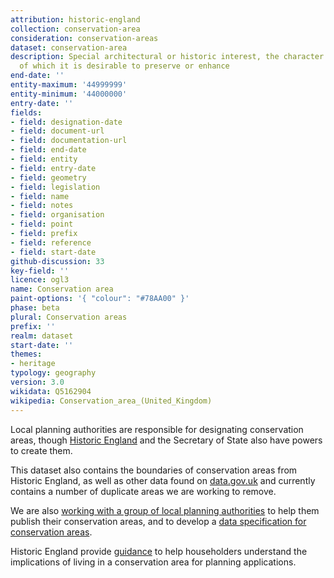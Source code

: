 ```yaml
---
attribution: historic-england
collection: conservation-area
consideration: conservation-areas
dataset: conservation-area
description: Special architectural or historic interest, the character or appearance
  of which it is desirable to preserve or enhance
end-date: ''
entity-maximum: '44999999'
entity-minimum: '44000000'
entry-date: ''
fields:
- field: designation-date
- field: document-url
- field: documentation-url
- field: end-date
- field: entity
- field: entry-date
- field: geometry
- field: legislation
- field: name
- field: notes
- field: organisation
- field: point
- field: prefix
- field: reference
- field: start-date
github-discussion: 33
key-field: ''
licence: ogl3
name: Conservation area
paint-options: '{ "colour": "#78AA00" }'
phase: beta
plural: Conservation areas
prefix: ''
realm: dataset
start-date: ''
themes:
- heritage
typology: geography
version: 3.0
wikidata: Q5162904
wikipedia: Conservation_area_(United_Kingdom)
---
```


Local planning authorities are responsible for designating conservation areas, though [Historic England](https://historicengland.org.uk/) and the Secretary of State also have powers to create them.

This dataset also contains the boundaries of conservation areas from Historic England, as well as other data found on [data.gov.uk](https://www.data.gov.uk/search?q=conservation+area) and currently contains a number of duplicate areas we are working to remove.

We are also [working with a group of local planning authorities](/about/) to help them publish their conservation areas, and to develop a [data specification for conservation areas](https://www.digital-land.info/guidance/specifications/conservation-area).

Historic England provide [guidance](https://historicengland.org.uk/advice/your-home/owning-historic-property/conservation-area/) to help householders understand the implications of living in a conservation area for planning applications.
